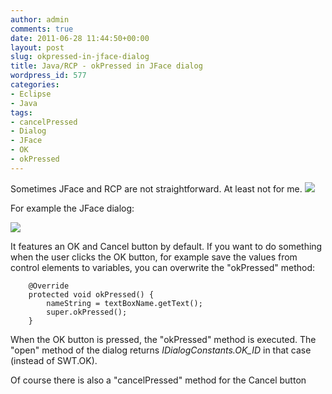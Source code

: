 ```yaml
---
author: admin
comments: true
date: 2011-06-28 11:44:50+00:00
layout: post
slug: okpressed-in-jface-dialog
title: Java/RCP - okPressed in JFace dialog
wordpress_id: 577
categories:
- Eclipse
- Java
tags:
- cancelPressed
- Dialog
- JFace
- OK
- okPressed
---
```


Sometimes JFace and RCP are not straightforward. At least not for me. [![](https://andydunkel.net/assets/uploads/2011/06/wlEmoticon-smile5.png)](https://andydunkel.net/assets/uploads/2011/06/wlEmoticon-smile5.png)

For example the JFace dialog:

[![](https://andydunkel.net/assets/uploads/2011/06/rcp_jface_dlg.png)](https://andydunkel.net/assets/uploads/2011/06/rcp_jface_dlg.png)

It features an OK and Cancel button by default. If you want to do something when the user clicks the OK button, for example save the values from control elements to variables, you can overwrite the "okPressed" method:
    
    	@Override
    	protected void okPressed() {
    		nameString = textBoxName.getText();
    		super.okPressed();
    	}

When the OK button is pressed, the "okPressed" method is executed. The "open" method of the dialog returns _IDialogConstants.OK_ID_ in that case (instead of SWT.OK).

Of course there is also a "cancelPressed" method for the Cancel button
